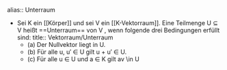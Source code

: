 alias:: Unterraum

- Sei K ein [[Körper]] und sei V ein [[K-Vektorraum]]. Eine Teilmenge U ⊆ V heißt ==Unterraum== von V , wenn folgende drei Bedingungen erfüllt sind: 
  title:: Vektorraum/Unterraum
	- (a) Der Nullvektor liegt in U.
	- (b) Für alle u, u′ ∈ U gilt u + u′ ∈ U.
	- (c) Für alle u ∈ U und a ∈ K gilt av \in U